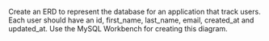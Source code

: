 Create an ERD to represent the database for an application that track users.
Each user should have an id, first_name, last_name, email, created_at and updated_at. Use the MySQL Workbench for creating this diagram.